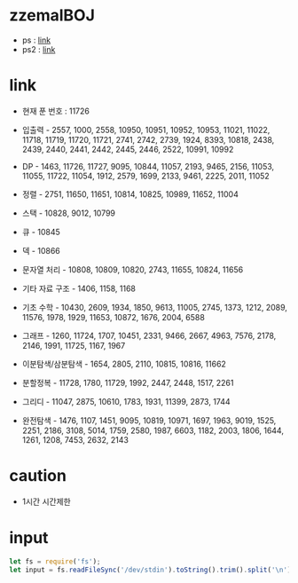 # zzemalBOJ
- ps : [link](https://plzrun.tistory.com/entry/%EC%95%8C%EA%B3%A0%EB%A6%AC%EC%A6%98-%EB%AC%B8%EC%A0%9C%ED%92%80%EC%9D%B4PS-%EC%8B%9C%EC%9E%91%ED%95%98%EA%B8%B0)
- ps2 : [link](https://steady-coding.tistory.com/260)

# link

- 현재 푼 번호 : 11726

- 입출력 - 2557, 1000, 2558, 10950, 10951, 10952, 10953, 11021, 11022, 11718, 11719, 11720, 11721, 2741, 2742, 2739, 1924, 8393, 10818, 2438, 2439, 2440, 2441, 2442, 2445, 2446, 2522, 10991, 10992 
- DP - 1463, 11726, 11727, 9095, 10844, 11057, 2193, 9465, 2156, 11053, 11055, 11722, 11054, 1912, 2579, 1699, 2133, 9461, 2225, 2011, 11052
- 정렬 - 2751, 11650, 11651, 10814, 10825, 10989, 11652, 11004
- 스택 - 10828, 9012, 10799
- 큐 - 10845
- 덱 - 10866
- 문자열 처리 - 10808, 10809, 10820, 2743, 11655, 10824, 11656
- 기타 자료 구조 - 1406, 1158, 1168
- 기초 수학 - 10430, 2609, 1934, 1850, 9613, 11005, 2745, 1373, 1212, 2089, 11576, 1978, 1929, 11653, 10872, 1676, 2004, 6588  
- 그래프 - 1260, 11724, 1707, 10451, 2331, 9466, 2667, 4963, 7576, 2178, 2146, 1991, 11725, 1167, 1967
- 이분탐색/삼분탐색 - 1654, 2805, 2110, 10815, 10816, 11662
- 분할정복 - 11728, 1780, 11729, 1992, 2447, 2448, 1517, 2261
- 그리디 - 11047, 2875, 10610, 1783, 1931, 11399, 2873, 1744 
- 완전탐색 - 1476, 1107, 1451, 9095, 10819, 10971, 1697, 1963, 9019, 1525, 2251, 2186, 3108, 5014, 1759, 2580, 1987, 6603, 1182, 2003, 1806, 1644, 1261, 1208, 7453, 2632, 2143

# caution
- 1시간 시간제한

# input
```js
let fs = require('fs');
let input = fs.readFileSync('/dev/stdin').toString().trim().split('\n');
```

